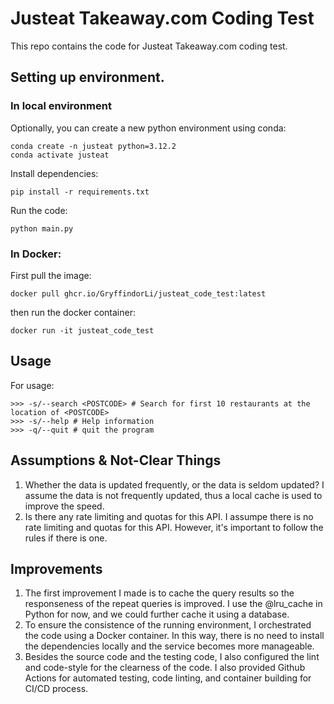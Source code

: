 # Justeat Takeaway.com Coding Test

This repo contains the code for Justeat Takeaway.com coding test.

## Setting up environment.

### In local environment
Optionally, you can create a new python environment using conda:
```
conda create -n justeat python=3.12.2
conda activate justeat
```

Install dependencies:
```
pip install -r requirements.txt
```

Run the code:
```
python main.py
```

### In Docker:
First pull the image:
```
docker pull ghcr.io/GryffindorLi/justeat_code_test:latest
```

then run the docker container:
```
docker run -it justeat_code_test
```

## Usage
For usage:
```
>>> -s/--search <POSTCODE> # Search for first 10 restaurants at the location of <POSTCODE>
>>> -s/--help # Help information
>>> -q/--quit # quit the program
```

## Assumptions & Not-Clear Things
1. Whether the data is updated frequently, or the data is seldom updated? I assume the data is not frequently updated, thus a local cache is used to improve the speed.
2. Is there any rate limiting and quotas for this API. I assumpe there is no rate limiting and quotas for this API. However, it's important to follow the rules if there is one.

## Improvements
1. The first improvement I made is to cache the query results so the responseness of the repeat queries is improved. I use the @lru_cache in Python for now, and we could further cache it using a database.
2. To ensure the consistence of the running environment, I orchestrated the code using a Docker container. In this way, there is no need to install the dependencies locally and the service becomes more manageable.
3. Besides the source code and the testing code, I also configured the lint and code-style for the clearness of the code. I also provided Github Actions for automated testing, code linting, and container building for CI/CD process.